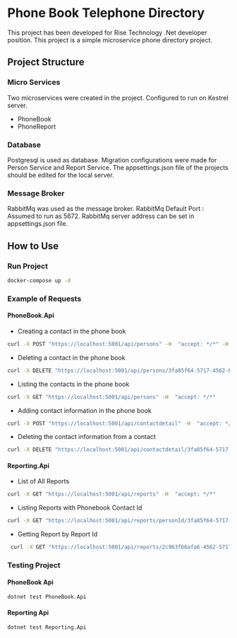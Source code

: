 # Phone Book Telephone Directory
This project has been developed for Rise Technology .Net developer position. This project is a simple microservice phone directory project.
## Project Structure
### Micro Services
Two microservices were created in the project. Configured to run on Kestrel server.
- PhoneBook
- PhoneReport
### Database
Postgresql is used as database. Migration configurations were made for Person Service and Report Service. The appsettings.json file of the projects should be edited for the local server.
### Message Broker
RabbitMq was used as the message broker. RabbitMq Default Port : Assumed to run as 5672. RabbitMq server address can be set in appsettings.json file.

## How to Use 
### Run Project
```sh
docker-compose up -d
``` 
### Example of Requests
#### PhoneBook.Api
- Creating a contact in the phone book
```sh 
curl -X POST "https://localhost:5001/api/persons" -H  "accept: */*" -H  "Content-Type: application/json" -d "{\"firstName\":\"string\",\"lastName\":\"string\",\"company\":\"string\",\"contactDetails\":[{\"contactType\":0,\"value\":\"string\",\"personId\":\"3fa85f64-5717-4562-b3fc-2c963f66afa6\"}]}"
```
- Deleting a contact in the phone book
```sh 
curl -X DELETE "https://localhost:5001/api/persons/3fa85f64-5717-4562-b3fc-2c963f66afa6" -H  "accept: */*"
```
- Listing the contacts in the phone book
```sh
curl -X GET "https://localhost:5001/api/persons" -H  "accept: */*"
```
- Adding contact information in the phone book
```sh 
curl -X POST "https://localhost:5001/api/contactdetail" -H  "accept: */*" -H  "Content-Type: application/json" -d "{\"contactType\":1,\"value\":\"string\",\"personId\":\"3fa85f64-5717-4562-b3fc-2c963f66afa6\"}"
```
- Deleting the contact information from a contact
```sh 
curl -X DELETE "https://localhost:5001/api/contactdetail/3fa85f64-5717-4562-b3fc-2c963f66afa6" -H  "accept: */*"
```
#### Reporting.Api
- List of All Reports
```sh 
curl -X GET "https://localhost:5001/api/reports" -H  "accept: */*"
```
- Listing Reports with Phonebook Contact Id
```sh 
curl -X GET "https://localhost:5001/api/reports/personId/3fa85f64-5717-4562-b3fc-2c963f66afa6" -H  "accept: */*"
 ```
 - Getting Report by Report Id
```sh 
 curl -X GET "https://localhost:5001/api/reports/2c963f66afa6-4562-5717-b3fc-3fa85f64" -H  "accept: */*"
 ```
### Testing Project
#### PhoneBook Api
```
dotnet test PhoneBook.Api
```
#### Reporting Api
```
dotnet test Reporting.Api
```
